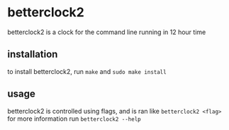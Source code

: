# betterclock2
betterclock2 is a clock for the command line running in 12 hour time

## installation
to install betterclock2, run `make` and `sudo make install`

## usage
betterclock2 is controlled using flags, and is ran like `betterclock2 <flag>`
for more information run `betterclock2 --help`
